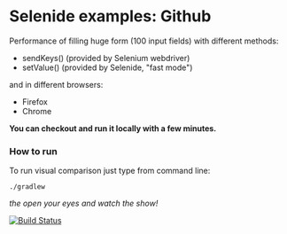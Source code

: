 Selenide examples: Github
========================

Performance of filling huge form (100 input fields) with different methods:

* sendKeys()   (provided by Selenium webdriver)
* setValue()   (provided by Selenide, "fast mode")

and in different browsers:

* Firefox
* Chrome

**You can checkout and run it locally with a few minutes.**

### How to run

To run visual comparison just type from command line:

```
./gradlew
```

_the open your eyes and watch the show!_


[![Build Status](https://travis-ci.org/selenide-examples/huge-form.png)](https://travis-ci.org/selenide-examples/huge-form)